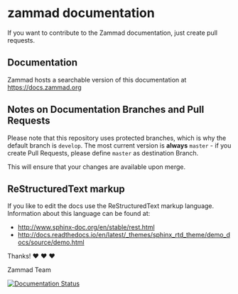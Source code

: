 # zammad documentation

If you want to contribute to the Zammad documentation, just create pull 
requests.

## Documentation

Zammad hosts a searchable version of this documentation at 
https://docs.zammad.org

## Notes on Documentation Branches and Pull Requests

Please note that this repository uses protected branches, which is why the 
default branch is ``develop``. The most current version is **always** 
``master`` - if you create Pull Requests, please define ``master`` as 
destination Branch.

This will ensure that your changes are available upon merge.

## ReStructuredText markup

If you like to edit the docs use the ReStructuredText markup language. 
Information about this language can be found at:

- http://www.sphinx-doc.org/en/stable/rest.html
- http://docs.readthedocs.io/en/latest/_themes/sphinx_rtd_theme/demo_docs/source/demo.html

Thanks! ❤ ❤ ❤

  Zammad Team


[![Documentation Status](https://readthedocs.org/projects/zammad/badge/?version=latest)](https://docs.zammad.org)
